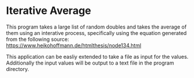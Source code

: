 # Iterative Average

This program takes a large list of random doubles and takes the average of them using an interative process, specifically using the equation generated from the following source:
https://www.heikohoffmann.de/htmlthesis/node134.html

This application can be easliy extended to take a file as input for the values. Additionally the input values will be output to a text file in the program directory.
